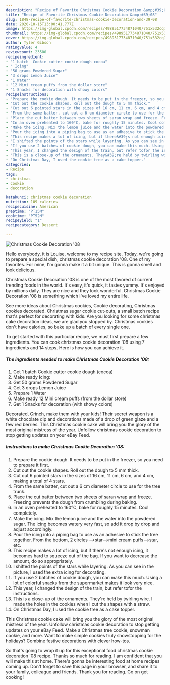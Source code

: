 ```yaml
---
description: "Recipe of Favorite Christmas Cookie Decoration &amp;#39;08"
title: "Recipe of Favorite Christmas Cookie Decoration &amp;#39;08"
slug: 1848-recipe-of-favorite-christmas-cookie-decoration-and-39-08
date: 2020-10-15T13:00:41.777Z
image: https://img-global.cpcdn.com/recipes/4989517734871040/751x532cq70/christmas-cookie-decoration-08-recipe-main-photo.jpg
thumbnail: https://img-global.cpcdn.com/recipes/4989517734871040/751x532cq70/christmas-cookie-decoration-08-recipe-main-photo.jpg
cover: https://img-global.cpcdn.com/recipes/4989517734871040/751x532cq70/christmas-cookie-decoration-08-recipe-main-photo.jpg
author: Tyler Gibson
ratingvalue: 4
reviewcount: 23500
recipeingredient:
- "1 batch  Cookie cutter cookie dough cocoa"
- " Icing"
- "50 grams Powdered Sugar"
- "3 drops Lemon Juice"
- "1 Water"
- "12 Mini cream puffs from the dollar store"
- "1 Snacks for decoration with showy colors"
recipeinstructions:
- "Prepare the cookie dough. It needs to be put in the freezer, so you need to prepare it first."
- "Cut out the cookie shapes. Roll out the dough to 5 mm thick."
- "Cut out 6 pointed stars in the sizes of 16 cm, 11 cm, 6 cm, and 4 cm, making a total of 4 stars."
- "From the same batter, cut out a 6 cm diameter circle to use for the tree trunk."
- "Place the cut batter between two sheets of saran wrap and freeze. Freezing prevents the dough from crumbling during baking."
- "In an oven preheated to 160°C, bake for roughly 15 minutes. Cool completely."
- "Make the icing. Mix the lemon juice and the water into the powdered sugar. The icing becomes watery very fast, so add it drop by drop and adjust accordingly."
- "Pour the icing into a piping bag to use as an adhesive to stick the tree together. From the bottom, 2 circles --&gt;star--&gt;mini cream puffs--&gt;star, etc."
- "This recipe makes a lot of icing, but if there&#39;s not enough icing, it becomes hard to squeeze out of the bag. If you want to decrease the amount, do so appropriately."
- "I shifted the points of the stars while layering. As you can see in the picture, I used the extra icing for decorating."
- "If you use 2 batches of cookie dough, you can make this much. Using a lot of colorful snacks from the supermarket makes it look very nice."
- "This year, I changed the design of the train, but refer tofor the instructions."
- "This is a close-up of the ornaments. They&#39;re held by twirling wire. I made the holes in the cookies when I cut the shapes with a straw."
- "On Christmas Day, I used the cookie tree as a cake topper."
categories:
- Recipe
tags:
- christmas
- cookie
- decoration

katakunci: christmas cookie decoration 
nutrition: 109 calories
recipecuisine: American
preptime: "PT15M"
cooktime: "PT52M"
recipeyield: "1"
recipecategory: Dessert

---
```



![Christmas Cookie Decoration &#39;08](https://img-global.cpcdn.com/recipes/4989517734871040/751x532cq70/christmas-cookie-decoration-08-recipe-main-photo.jpg)

Hello everybody, it is Louise, welcome to my recipe site. Today, we're going to prepare a special dish, christmas cookie decoration &#39;08. One of my favorites. For mine, I'm gonna make it a bit unique. This is gonna smell and look delicious.

Christmas Cookie Decoration &#39;08 is one of the most favored of current trending foods in the world. It's easy, it's quick, it tastes yummy. It's enjoyed by millions daily. They are nice and they look wonderful. Christmas Cookie Decoration &#39;08 is something which I've loved my entire life.

See more ideas about Christmas cookies, Cookie decorating, Christmas cookies decorated. Christmas sugar cookie cut-outs, a small batch recipe that&#39;s perfect for decorating with kids. Are you looking for some christmas cake decoration ideas, we are glad you stopped by. Christmas cookies don&#39;t have calories, so bake up a batch of every single one.


To get started with this particular recipe, we must first prepare a few ingredients. You can cook christmas cookie decoration &#39;08 using 7 ingredients and 14 steps. Here is how you can achieve it.

<!--inarticleads1-->

##### The ingredients needed to make Christmas Cookie Decoration &#39;08:

1. Get 1 batch  Cookie cutter cookie dough (cocoa)
1. Make ready  Icing:
1. Get 50 grams Powdered Sugar
1. Get 3 drops Lemon Juice
1. Prepare 1 Water
1. Make ready 12 Mini cream puffs (from the dollar store)
1. Get 1 Snacks for decoration (with showy colors)


Decorated, Grinch, make them with your kids! Their secret weapon is a white chocolate dip and decorations made of a drop of green glaze and a few red berries. This Christmas cookie cake will bring you the glory of the most original mistress of the year. Unfollow christmas cookie decoration to stop getting updates on your eBay Feed. 

<!--inarticleads2-->

##### Instructions to make Christmas Cookie Decoration &#39;08:

1. Prepare the cookie dough. It needs to be put in the freezer, so you need to prepare it first.
1. Cut out the cookie shapes. Roll out the dough to 5 mm thick.
1. Cut out 6 pointed stars in the sizes of 16 cm, 11 cm, 6 cm, and 4 cm, making a total of 4 stars.
1. From the same batter, cut out a 6 cm diameter circle to use for the tree trunk.
1. Place the cut batter between two sheets of saran wrap and freeze. Freezing prevents the dough from crumbling during baking.
1. In an oven preheated to 160°C, bake for roughly 15 minutes. Cool completely.
1. Make the icing. Mix the lemon juice and the water into the powdered sugar. The icing becomes watery very fast, so add it drop by drop and adjust accordingly.
1. Pour the icing into a piping bag to use as an adhesive to stick the tree together. From the bottom, 2 circles --&gt;star--&gt;mini cream puffs--&gt;star, etc.
1. This recipe makes a lot of icing, but if there&#39;s not enough icing, it becomes hard to squeeze out of the bag. If you want to decrease the amount, do so appropriately.
1. I shifted the points of the stars while layering. As you can see in the picture, I used the extra icing for decorating.
1. If you use 2 batches of cookie dough, you can make this much. Using a lot of colorful snacks from the supermarket makes it look very nice.
1. This year, I changed the design of the train, but refer tofor the instructions.
1. This is a close-up of the ornaments. They&#39;re held by twirling wire. I made the holes in the cookies when I cut the shapes with a straw.
1. On Christmas Day, I used the cookie tree as a cake topper.


This Christmas cookie cake will bring you the glory of the most original mistress of the year. Unfollow christmas cookie decoration to stop getting updates on your eBay Feed. Make a Christmas tree cookie, snowman cookie, and more. Want to make simple cookies truly showstopping for the holidays? Combine festive decorations with clever how-tos. 

So that's going to wrap it up for this exceptional food christmas cookie decoration &#39;08 recipe. Thanks so much for reading. I am confident that you will make this at home. There's gonna be interesting food at home recipes coming up. Don't forget to save this page in your browser, and share it to your family, colleague and friends. Thank you for reading. Go on get cooking!
